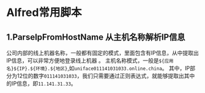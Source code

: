# Alfred常用脚本

## 1.ParseIpFromHostName 从主机名称解析IP信息
公司内部的线上机器名称，一般都有固定的模式，里面包含有IP信息，从中提取出IP信息，可以非常方便地登录线上机器 。
主机名称模式，一般是`${应用名}${IP}.${环境}.${地区}`,如`uniface011141031033.online.china`。
其中，IP部分为12位的数字`011141031033`，我们只需要通过正则表达式，就能够提取出其中的IP信息，即`11.141.31.33`。